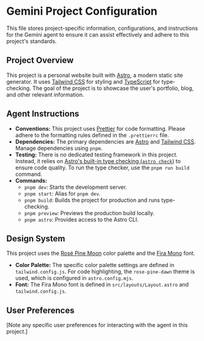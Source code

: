 # Gemini Project Configuration

This file stores project-specific information, configurations, and instructions for the Gemini agent to ensure it can assist effectively and adhere to this project's standards.

## Project Overview

This project is a personal website built with [Astro](https://astro.build/), a modern static site generator. It uses [Tailwind CSS](https://tailwindcss.com/) for styling and [TypeScript](https://www.typescriptlang.org/) for type-checking. The goal of the project is to showcase the user's portfolio, blog, and other relevant information.

## Agent Instructions

- **Conventions:** This project uses [Prettier](https://prettier.io/) for code formatting. Please adhere to the formatting rules defined in the `.prettierrc` file.
- **Dependencies:** The primary dependencies are [Astro](https://astro.build/) and [Tailwind CSS](https://tailwindcss.com/). Manage dependencies using `pnpm`.
- **Testing:** There is no dedicated testing framework in this project. Instead, it relies on [Astro's built-in type checking (`astro check`)](https://docs.astro.build/en/guides/typescript/#type-checking-in-astro) to ensure code quality. To run the type checker, use the `pnpm run build` command.
- **Commands:**
    - `pnpm dev`: Starts the development server.
    - `pnpm start`: Alias for `pnpm dev`.
    - `pnpm build`: Builds the project for production and runs type-checking.
    - `pnpm preview`: Previews the production build locally.
    - `pnpm astro`: Provides access to the Astro CLI.

## Design System

This project uses the [Rosé Pine Moon](https://rosepinetheme.com/palette/moon) color palette and the [Fira Mono](https://fonts.google.com/specimen/Fira+Mono) font.

-   **Color Palette:** The specific color palette settings are defined in `tailwind.config.js`. For code highlighting, the `rose-pine-dawn` theme is used, which is configured in `astro.config.mjs`.
-   **Font:** The Fira Mono font is defined in `src/layouts/Layout.astro` and `tailwind.config.js`.

## User Preferences

[Note any specific user preferences for interacting with the agent in this project.]

